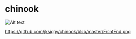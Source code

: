 # chinook
![Alt text](/https://github.com/jksiggy/chinook/blob/master/FrontEnd.png "Optional Title")


https://github.com/jksiggy/chinook/blob/master/FrontEnd.png
